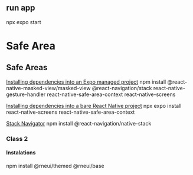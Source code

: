 ## run app
npx expo start

# Safe Area

## Safe Areas
[Installing dependencies into an Expo managed project](https://reactnavigation.org/docs/5.x/getting-started/)
npm install @react-native-masked-view/masked-view @react-navigation/stack react-native-gesture-handler react-native-safe-area-context react-native-screens

[Installing dependencies into a bare React Native project](https://reactnavigation.org/docs/getting-started/)
npx expo install react-native-screens react-native-safe-area-context

[Stack Navigator](https://reactnavigation.org/docs/native-stack-navigator/)
npm install @react-navigation/native-stack

### Class 2

#### Instalations
npm install @rneui/themed @rneui/base